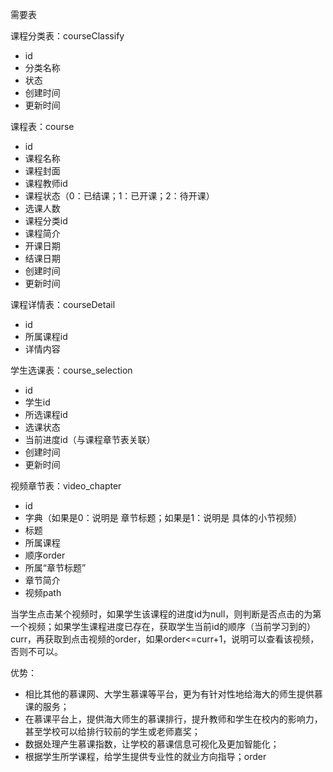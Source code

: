 需要表

课程分类表：courseClassify

* id
* 分类名称
* 状态
* 创建时间
* 更新时间

课程表：course

* id
* 课程名称
* 课程封面
* 课程教师id
* 课程状态（0：已结课；1：已开课；2：待开课）
* 选课人数
* 课程分类id
* 课程简介
* 开课日期
* 结课日期
* 创建时间
* 更新时间

课程详情表：courseDetail

* id
* 所属课程id
* 详情内容

学生选课表：course_selection

* id
* 学生id
* 所选课程id
* 选课状态
* 当前进度id（与课程章节表关联）  
* 创建时间
* 更新时间

视频章节表：video_chapter

* id
* 字典（如果是0：说明是 章节标题；如果是1：说明是 具体的小节视频）
* 标题
* 所属课程
* 顺序order
* 所属“章节标题”
* 章节简介
* 视频path

当学生点击某个视频时，如果学生该课程的进度id为null，则判断是否点击的为第一个视频；如果学生课程进度已存在，获取学生当前id的顺序（当前学习到的）curr，再获取到点击视频的order，如果order<=curr+1，说明可以查看该视频，否则不可以。



优势：

* 相比其他的慕课网、大学生慕课等平台，更为有针对性地给海大的师生提供慕课的服务；
* 在慕课平台上，提供海大师生的慕课排行，提升教师和学生在校内的影响力，甚至学校可以给排行较前的学生或老师嘉奖；
* 数据处理产生慕课指数，让学校的慕课信息可视化及更加智能化；
* 根据学生所学课程，给学生提供专业性的就业方向指导；order

